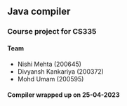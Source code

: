 ## Java compiler
### Course project for CS335
#### Team
* Nishi Mehta (200645)
* Divyansh Kankariya (200372)
* Mohd Umam (200595)

#### Compiler wrapped up on 25-04-2023
